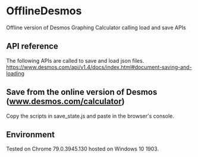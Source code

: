 # OfflineDesmos
Offline version of Desmos Graphing Calculator calling load and save APIs

## API reference
The following APIs are called to save and load json files.
https://www.desmos.com/api/v1.4/docs/index.html#document-saving-and-loading

## Save from the online version of Desmos (www.desmos.com/calculator)
Copy the scripts in save_state.js and paste in the browser's console.

## Environment
Tested on Chrome 79.0.3945.130 hosted on Windows 10 1903.
